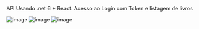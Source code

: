 API Usando .net 6 + React.
Acesso ao Login com Token e listagem de livros 

![image](https://user-images.githubusercontent.com/36779661/177226958-92a2247a-31a2-488a-b4af-f1aea0b496d2.png)
![image](https://user-images.githubusercontent.com/36779661/177227030-87de63e1-4645-4342-b9f1-382e6ddfcdee.png)
![image](https://user-images.githubusercontent.com/36779661/177227054-8e373a7e-2c51-42db-b0c0-0de2caf68521.png)
